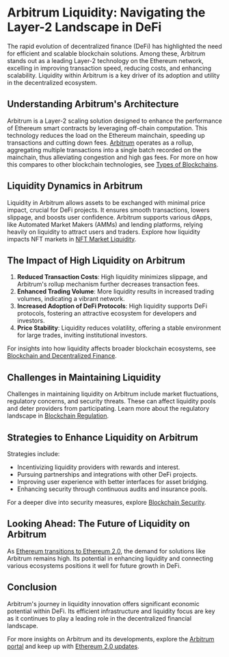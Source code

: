 # Arbitrum Liquidity: Navigating the Layer-2 Landscape in DeFi

The rapid evolution of decentralized finance (DeFi) has highlighted the need for efficient and scalable blockchain solutions. Among these, Arbitrum stands out as a leading Layer-2 technology on the Ethereum network, excelling in improving transaction speed, reducing costs, and enhancing scalability. Liquidity within Arbitrum is a key driver of its adoption and utility in the decentralized ecosystem.

## Understanding Arbitrum's Architecture

Arbitrum is a Layer-2 scaling solution designed to enhance the performance of Ethereum smart contracts by leveraging off-chain computation. This technology reduces the load on the Ethereum mainchain, speeding up transactions and cutting down fees. [Arbitrum](https://offchainlabs.com/) operates as a rollup, aggregating multiple transactions into a single batch recorded on the mainchain, thus alleviating congestion and high gas fees. For more on how this compares to other blockchain technologies, see [Types of Blockchains](https://www.license-token.com/wiki/types-of-blockchains).

## Liquidity Dynamics in Arbitrum

Liquidity in Arbitrum allows assets to be exchanged with minimal price impact, crucial for DeFi projects. It ensures smooth transactions, lowers slippage, and boosts user confidence. Arbitrum supports various dApps, like Automated Market Makers (AMMs) and lending platforms, relying heavily on liquidity to attract users and traders. Explore how liquidity impacts NFT markets in [NFT Market Liquidity](https://www.license-token.com/wiki/nft-market-liquidity).

## The Impact of High Liquidity on Arbitrum

1. **Reduced Transaction Costs**: High liquidity minimizes slippage, and Arbitrum's rollup mechanism further decreases transaction fees.
2. **Enhanced Trading Volume**: More liquidity results in increased trading volumes, indicating a vibrant network.
3. **Increased Adoption of DeFi Protocols**: High liquidity supports DeFi protocols, fostering an attractive ecosystem for developers and investors.
4. **Price Stability**: Liquidity reduces volatility, offering a stable environment for large trades, inviting institutional investors.

For insights into how liquidity affects broader blockchain ecosystems, see [Blockchain and Decentralized Finance](https://www.license-token.com/wiki/blockchain-and-decentralized-finance).

## Challenges in Maintaining Liquidity

Challenges in maintaining liquidity on Arbitrum include market fluctuations, regulatory concerns, and security threats. These can affect liquidity pools and deter providers from participating. Learn more about the regulatory landscape in [Blockchain Regulation](https://www.license-token.com/wiki/blockchain-regulation).

## Strategies to Enhance Liquidity on Arbitrum

Strategies include:

- Incentivizing liquidity providers with rewards and interest.
- Pursuing partnerships and integrations with other DeFi projects.
- Improving user experience with better interfaces for asset bridging.
- Enhancing security through continuous audits and insurance pools.

For a deeper dive into security measures, explore [Blockchain Security](https://www.license-token.com/wiki/blockchain-security).

## Looking Ahead: The Future of Liquidity on Arbitrum

As [Ethereum transitions to Ethereum 2.0](https://ethereum.org/en/eth2/), the demand for solutions like Arbitrum remains high. Its potential in enhancing liquidity and connecting various ecosystems positions it well for future growth in DeFi.

## Conclusion

Arbitrum's journey in liquidity innovation offers significant economic potential within DeFi. Its efficient infrastructure and liquidity focus are key as it continues to play a leading role in the decentralized financial landscape.

For more insights on Arbitrum and its developments, explore the [Arbitrum portal](https://offchainlabs.com/) and keep up with [Ethereum 2.0 updates](https://ethereum.org/en/eth2/).